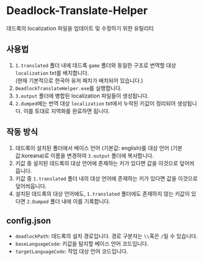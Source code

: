 # Deadlock-Translate-Helper
데드록의 localization 파일을 업데이트 및 수정하기 위한 유틸리티

## 사용법
1. `1.translated` 폴더 내에 데드록 `game` 폴더와 동일한 구조로 번역할 대상 `localization` txt를 배치합니다.  
    (현재 기본적으로 한국어 유저 패치가 배치되어 있습니다.)
1. `DeadlockTranslateHelper.exe`를 실행합니다.
2. `3.output` 폴더에 병합된 localization 파일들이 생성됩니다.  
3. `2.dumped`에는 번역 대상 `localization` txt에서 누락된 키값이 정리되어 생성됩니다. 이를 토대로 지역화를 완료하면 됩니다.

## 작동 방식
1. 데드록이 설치된 폴더에서 베이스 언어 (기본값: english)를 대상 언어 (기본값:koreana)로 이름을 변경하여 `3.output` 폴더에 복사합니다.
2. 키값 중 설치된 데드록의 대상 언어에 존재하는 키가 있다면 값을 이것으로 덮어씌웁니다.
3. 키값 중 `1.translated` 폴더 내의 대상 언어에 존재하는 키가 있다면 값을 이것으로 덮어씌웁니다.
4. 설치된 데드록의 대상 언어에도, `1.translated` 폴더에도 존재하지 않는 키값이 있다면 `2.Dumped` 폴더 내에 이를 기록합니다.

## config.json
- `deadlockPath`: 데드록의 설치 경로입니다. 경로 구분자는 `\\`혹은 `/`일 수 있습니다.
- `baseLanguageCode`: 키값을 탐지할 베이스 언어 코드입니다.
- `targetLanguageCode`: 작업 대상 언어 코드입니다.
